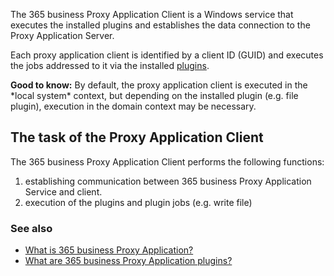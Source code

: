 The 365 business Proxy Application Client is a Windows service that executes the installed plugins and establishes the data connection to the Proxy Application Server.

Each proxy application client is identified by a client ID (GUID) and executes the jobs addressed to it via the installed [plugins](../plugins/).

<div class="alert alert-notice">
    <i class="fa-solid fa-notes"></i> <strong>Good to know:</strong> By default, the proxy application client is executed in the *local system* context, but depending on the installed plugin (e.g. file plugin), execution in the domain context may be necessary.
</div>

## The task of the Proxy Application Client

The 365 business Proxy Application Client performs the following functions:

1. establishing communication between 365 business Proxy Application Service and client.
2. execution of the plugins and plugin jobs (e.g. write file)

### See also

- [What is 365 business Proxy Application?](../proxy-application-whatis/)
- [What are 365 business Proxy Application plugins?](../plugins/)



